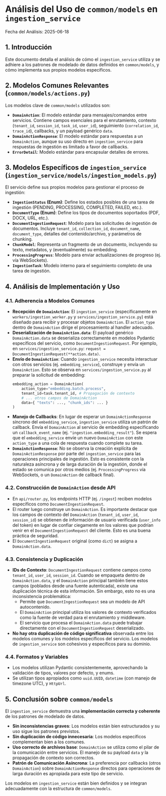 # Análisis del Uso de `common/models` en `ingestion_service`

Fecha del Análisis: 2025-06-18

## 1. Introducción

Este documento detalla el análisis de cómo el `ingestion_service` utiliza y se adhiere a los patrones de modelado de datos definidos en `common/models`, y cómo implementa sus propios modelos específicos.

## 2. Modelos Comunes Relevantes (`common/models/actions.py`)

Los modelos clave de `common/models` utilizados son:

- **`DomainAction`**: El modelo estándar para mensajes/comandos entre servicios. Contiene campos esenciales para el enrutamiento, contexto (`tenant_id`, `session_id`, `task_id`, `user_id`), seguimiento (`correlation_id`, `trace_id`), callbacks, y un payload genérico `data`.
- **`DomainActionResponse`**: El modelo estándar para respuestas a un `DomainAction`, aunque su uso directo en `ingestion_service` para respuestas de ingestión es limitado a favor de callbacks.
- **`ErrorDetail`**: Modelo estándar para encapsular detalles de errores.

## 3. Modelos Específicos de `ingestion_service` (`ingestion_service/models/ingestion_models.py`)

El servicio define sus propios modelos para gestionar el proceso de ingestión:

- **`IngestionStatus` (Enum)**: Define los estados posibles de una tarea de ingestión (PENDING, PROCESSING, COMPLETED, FAILED, etc.).
- **`DocumentType` (Enum)**: Define los tipos de documentos soportados (PDF, DOCX, URL, etc.).
- **`DocumentIngestionRequest`**: Modelo para las solicitudes de ingestión de documentos. Incluye `tenant_id`, `collection_id`, `document_name`, `document_type`, detalles del contenido/archivo, y parámetros de chunking.
- **`ChunkModel`**: Representa un fragmento de un documento, incluyendo su texto, metadatos, y (eventualmente) su embedding.
- **`ProcessingProgress`**: Modelo para enviar actualizaciones de progreso (ej. vía WebSockets).
- **`IngestionTask`**: Modelo interno para el seguimiento completo de una tarea de ingestión.

## 4. Análisis de Implementación y Uso

### 4.1. Adherencia a Modelos Comunes

- **Recepción de `DomainAction`**: El `ingestion_service` (específicamente en `workers/ingestion_worker.py` y `services/ingestion_service.py`) está diseñado para recibir y procesar objetos `DomainAction`. El `action_type` dentro de `DomainAction` dirige el procesamiento al handler adecuado.
- **Deserialización de `DomainAction.data`**: El payload genérico `DomainAction.data` se deserializa correctamente en modelos Pydantic específicos del servicio, como `DocumentIngestionRequest`. Por ejemplo, en `services/ingestion_service.py`: `request = DocumentIngestionRequest(**action.data)`.
- **Envío de `DomainAction`**: Cuando `ingestion_service` necesita interactuar con otros servicios (ej. `embedding_service`), construye y envía un `DomainAction`. Esto se observa en `services/ingestion_service.py` al preparar la solicitud de embedding:
  ```python
  embedding_action = DomainAction(
      action_type="embedding.batch.process",
      tenant_id=task.tenant_id, # Propagación de contexto
      # ... otros campos de DomainAction
      data={ "texts": ..., "chunk_ids": ... }
  )
  ```
- **Manejo de Callbacks**: En lugar de esperar un `DomainActionResponse` síncrono del `embedding_service`, `ingestion_service` utiliza un patrón de callback. Envía el `DomainAction` al servicio de embedding especificando un `callback_event_name` (ej. `"ingestion.embedding_result"`). Se espera que el `embedding_service` envíe un nuevo `DomainAction` con este `action_type` a una cola de respuesta cuando complete su tarea.
- **`DomainActionResponse`**: No se observa la creación explícita de `DomainActionResponse` por parte del `ingestion_service` para las operaciones principales de ingestión. Esto es consistente con la naturaleza asíncrona y de larga duración de la ingestión, donde el estado se comunica por otros medios (ej. `ProcessingProgress` vía WebSockets, o un `DomainAction` de callback final).

### 4.2. Construcción de `DomainAction` desde API

- En `api/router.py`, los endpoints HTTP (ej. `/ingest`) reciben modelos específicos como `DocumentIngestionRequest`.
- El router luego construye un `DomainAction`. Es importante destacar que los campos de contexto del `DomainAction` (`tenant_id`, `user_id`, `session_id`) se obtienen de información de usuario verificada (`user_info` del token) en lugar de confiar ciegamente en los valores que podrían venir en el `DocumentIngestionRequest` del cliente. Esto es una buena práctica de seguridad.
- El `DocumentIngestionRequest` original (como `dict`) se asigna a `DomainAction.data`.

### 4.3. Consistencia y Duplicación

- **IDs de Contexto**: `DocumentIngestionRequest` contiene campos como `tenant_id`, `user_id`, `session_id`. Cuando se empaqueta dentro de `DomainAction.data`, y el `DomainAction` principal también tiene estos campos (poblados desde una fuente autenticada), existe una duplicación técnica de esta información. Sin embargo, esto no es una inconsistencia problemática:
    - Permite que `DocumentIngestionRequest` sea un modelo de API autocontenido.
    - El `DomainAction` principal utiliza los valores de contexto verificados como la fuente de verdad para el enrutamiento y middleware.
    - El servicio que procesa el `DomainAction.data` puede trabajar directamente con el `DocumentIngestionRequest` deserializado.
- **No hay otra duplicación de código significativa** observada entre los modelos comunes y los modelos específicos del servicio. Los modelos de `ingestion_service` son cohesivos y específicos para su dominio.

### 4.4. Formatos y Variables

- Los modelos utilizan Pydantic consistentemente, aprovechando la validación de tipos, valores por defecto, y enums.
- Se utilizan tipos apropiados como `uuid.UUID`, `datetime` (con manejo de timezone UTC), y `HttpUrl`.

## 5. Conclusión sobre `common/models`

El `ingestion_service` demuestra una **implementación correcta y coherente** de los patrones de modelado de datos.

- **Sin inconsistencias graves**: Los modelos están bien estructurados y su uso sigue los patrones previstos.
- **Sin duplicación de código innecesaria**: Los modelos específicos complementan bien a los comunes.
- **Uso correcto de archivos base**: `DomainAction` se utiliza como el pilar de la comunicación entre servicios. El manejo de su payload `data` y la propagación de contexto son correctos.
- **Patrón de Comunicación Asíncrona**: La preferencia por callbacks (otros `DomainAction`) sobre `DomainActionResponse` directos para operaciones de larga duración es apropiada para este tipo de servicio.

Los modelos en `ingestion_service` están bien definidos y se integran adecuadamente con la estructura de `common/models`.
